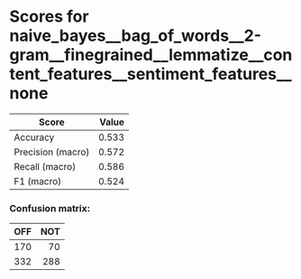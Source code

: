 # Scores for naive_bayes__bag_of_words__2-gram__finegrained__lemmatize__content_features__sentiment_features__none
|      Score      |Value|
|-----------------|----:|
|Accuracy         |0.533|
|Precision (macro)|0.572|
|Recall (macro)   |0.586|
|F1 (macro)       |0.524|

### Confusion matrix:
|OFF|NOT|
|--:|--:|
|170| 70|
|332|288|
